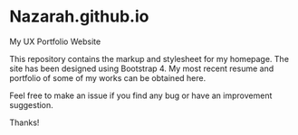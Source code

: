 # Nazarah.github.io
My UX Portfolio Website

This repository contains the markup and stylesheet for my homepage.
The site has been designed using Bootstrap 4.
My most recent resume and portfolio of some of my works can be obtained here.

Feel free to make an issue if you find any bug or have an improvement suggestion.

Thanks!

